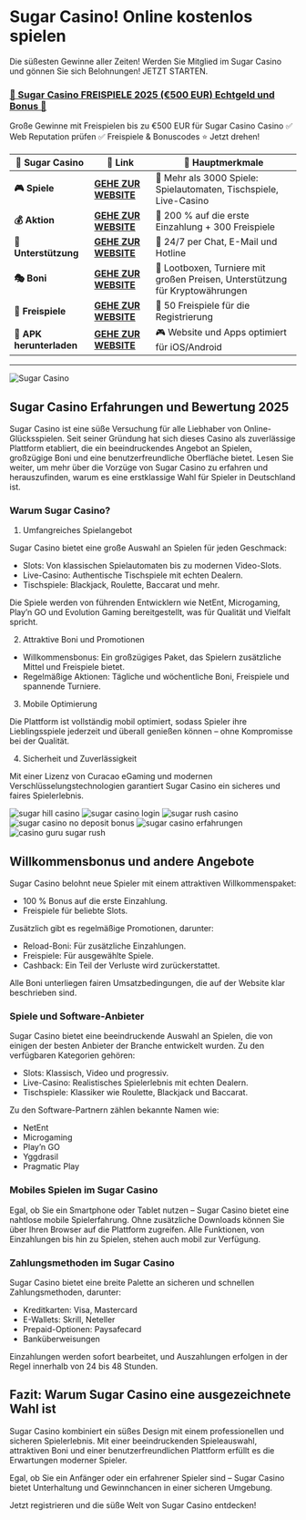 # Sugar Casino! Online kostenlos spielen

Die süßesten Gewinne aller Zeiten! Werden Sie Mitglied im Sugar Casino und gönnen Sie sich Belohnungen! JETZT STARTEN.

### [🎰 Sugar Casino FREISPIELE 2025 (€500 EUR) Echtgeld und Bonus 💎](https://tinyurl.com/bddyuz2m)

Große Gewinne mit Freispielen bis zu €500 EUR für Sugar Casino Casino ✅ Web Reputation prüfen ✅ Freispiele & Bonuscodes ⭐ Jetzt drehen!


| 🚩 Sugar Casino    | 🔗 Link                          | 🌟 Hauptmerkmale                                                                                                      |
|------------------------|------------------------------------|-------------------------------------------------------------------------------------------------------------------------------|
| **🎮 Spiele**      | [**GEHE ZUR WEBSITE**](https://tinyurl.com/bddyuz2m)      | 🎲 	Mehr als 3000 Spiele: Spielautomaten, Tischspiele, Live-Casino                                     |
| **💰 Aktion** | [**GEHE ZUR WEBSITE**](https://tinyurl.com/bddyuz2m) | 💸 	200 % auf die erste Einzahlung + 300 Freispiele                                                         |
| **🍜 Unterstützung** | [**GEHE ZUR WEBSITE**](https://tinyurl.com/bddyuz2m) | 🎯 24/7 per Chat, E-Mail und Hotline|
| **🎭 Boni**    | [**GEHE ZUR WEBSITE**](https://tinyurl.com/bddyuz2m)        | 🎰 Lootboxen, Turniere mit großen Preisen, Unterstützung für Kryptowährungen                                   |
| **🕺 Freispiele**    | [**GEHE ZUR WEBSITE**](https://tinyurl.com/bddyuz2m)     | 🌟 50 Freispiele für die Registrierung                                                                      |
| **🌟 APK herunterladen**     | [**GEHE ZUR WEBSITE**](https://tinyurl.com/bddyuz2m)      | 🎮 Website und Apps optimiert für iOS/Android                                               |
***


![Sugar Casino](https://ts2.mm.bing.net/th?q=Sugar%20Casino)


## Sugar Casino Erfahrungen und Bewertung 2025

Sugar Casino ist eine süße Versuchung für alle Liebhaber von Online-Glücksspielen. Seit seiner Gründung hat sich dieses Casino als zuverlässige Plattform etabliert, die ein beeindruckendes Angebot an Spielen, großzügige Boni und eine benutzerfreundliche Oberfläche bietet. Lesen Sie weiter, um mehr über die Vorzüge von Sugar Casino zu erfahren und herauszufinden, warum es eine erstklassige Wahl für Spieler in Deutschland ist.

### Warum Sugar Casino?

1. Umfangreiches Spielangebot

Sugar Casino bietet eine große Auswahl an Spielen für jeden Geschmack:

 - Slots: Von klassischen Spielautomaten bis zu modernen Video-Slots.
 - Live-Casino: Authentische Tischspiele mit echten Dealern.
 - Tischspiele: Blackjack, Roulette, Baccarat und mehr.

Die Spiele werden von führenden Entwicklern wie NetEnt, Microgaming, Play’n GO und Evolution Gaming bereitgestellt, was für Qualität und Vielfalt spricht.

2. Attraktive Boni und Promotionen

 - Willkommensbonus: Ein großzügiges Paket, das Spielern zusätzliche Mittel und Freispiele bietet.
 - Regelmäßige Aktionen: Tägliche und wöchentliche Boni, Freispiele und spannende Turniere.

3. Mobile Optimierung

Die Plattform ist vollständig mobil optimiert, sodass Spieler ihre Lieblingsspiele jederzeit und überall genießen können – ohne Kompromisse bei der Qualität.

4. Sicherheit und Zuverlässigkeit

Mit einer Lizenz von Curacao eGaming und modernen Verschlüsselungstechnologien garantiert Sugar Casino ein sicheres und faires Spielerlebnis.


![sugar hill casino](https://ts2.mm.bing.net/th?q=sugar%20hill%20casino)
![sugar casino login](https://ts2.mm.bing.net/th?q=sugar%20casino%20login)
![sugar rush casino](https://ts2.mm.bing.net/th?q=sugar%20rush%20casino)
![sugar casino no deposit bonus](https://ts2.mm.bing.net/th?q=sugar%20casino%20no%20deposit%20bonus)
![sugar casino erfahrungen](https://ts2.mm.bing.net/th?q=sugar%20casino%20erfahrungen)
![casino guru sugar rush](https://ts2.mm.bing.net/th?q=casino%20guru%20sugar%20rush)


## Willkommensbonus und andere Angebote

Sugar Casino belohnt neue Spieler mit einem attraktiven Willkommenspaket:

 - 100 % Bonus auf die erste Einzahlung.
 - Freispiele für beliebte Slots.

Zusätzlich gibt es regelmäßige Promotionen, darunter:

 - Reload-Boni: Für zusätzliche Einzahlungen.
 - Freispiele: Für ausgewählte Spiele.
 - Cashback: Ein Teil der Verluste wird zurückerstattet.

Alle Boni unterliegen fairen Umsatzbedingungen, die auf der Website klar beschrieben sind.

### Spiele und Software-Anbieter

Sugar Casino bietet eine beeindruckende Auswahl an Spielen, die von einigen der besten Anbieter der Branche entwickelt wurden. Zu den verfügbaren Kategorien gehören:

 - Slots: Klassisch, Video und progressiv.
 - Live-Casino: Realistisches Spielerlebnis mit echten Dealern.
 - Tischspiele: Klassiker wie Roulette, Blackjack und Baccarat.

Zu den Software-Partnern zählen bekannte Namen wie:

 - NetEnt
 - Microgaming
 - Play’n GO
 - Yggdrasil
 - Pragmatic Play

### Mobiles Spielen im Sugar Casino

Egal, ob Sie ein Smartphone oder Tablet nutzen – Sugar Casino bietet eine nahtlose mobile Spielerfahrung. Ohne zusätzliche Downloads können Sie über Ihren Browser auf die Plattform zugreifen. Alle Funktionen, von Einzahlungen bis hin zu Spielen, stehen auch mobil zur Verfügung.

### Zahlungsmethoden im Sugar Casino

Sugar Casino bietet eine breite Palette an sicheren und schnellen Zahlungsmethoden, darunter:

 - Kreditkarten: Visa, Mastercard
 - E-Wallets: Skrill, Neteller
 - Prepaid-Optionen: Paysafecard
 - Banküberweisungen

Einzahlungen werden sofort bearbeitet, und Auszahlungen erfolgen in der Regel innerhalb von 24 bis 48 Stunden.

## Fazit: Warum Sugar Casino eine ausgezeichnete Wahl ist

Sugar Casino kombiniert ein süßes Design mit einem professionellen und sicheren Spielerlebnis. Mit einer beeindruckenden Spieleauswahl, attraktiven Boni und einer benutzerfreundlichen Plattform erfüllt es die Erwartungen moderner Spieler.

Egal, ob Sie ein Anfänger oder ein erfahrener Spieler sind – Sugar Casino bietet Unterhaltung und Gewinnchancen in einer sicheren Umgebung.

Jetzt registrieren und die süße Welt von Sugar Casino entdecken!
